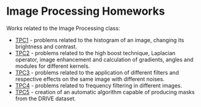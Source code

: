 # Image Processing Homeworks

Works related to the Image Processing class:

* [TPC1](https://github.com/MiguelCastro3/Image-Processing-Homeworks/tree/master/TPC1) - problems related to the histogram of an image, changing its brightness and contrast.
* [TPC2](https://github.com/MiguelCastro3/Image-Processing-Homeworks/tree/master/TPC2) - problems related to the high boost technique, Laplacian operator, image enhancement and calculation of gradients, angles and modules for different kernels.
* [TPC3](https://github.com/MiguelCastro3/Image-Processing-Homeworks/tree/master/TPC3) - problems related to the application of different filters and respective effects on the same image with different noises.
* [TPC4](https://github.com/MiguelCastro3/Image-Processing-Homeworks/tree/master/TPC4) - problems related to frequency filtering in different images.
* [TPC5](https://github.com/MiguelCastro3/Image-Processing-Homeworks/tree/master/TPC5) - creation of an automatic algorithm capable of producing masks from the DRIVE dataset.
